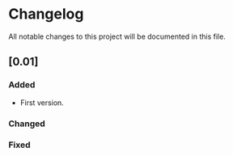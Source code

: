 # Changelog

All notable changes to this project will be documented in this file.

## [0.01]

### Added
- First version.

### Changed

### Fixed